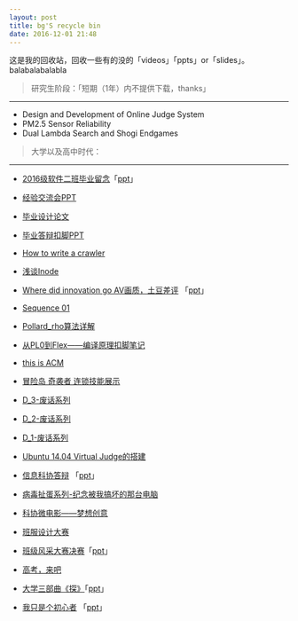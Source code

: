 ```yaml
---
layout: post
title: bg'S recycle bin
date: 2016-12-01 21:48
---
```


这是我的回收站，回收一些有的没的「videos」「ppts」or「slides」。balabalabalabla



> 研究生阶段：「短期（1年）内不提供下载，thanks」

---

- Design and Development of Online Judge System
- PM2.5 Sensor Reliability
- Dual Lambda Search and Shogi Endgames




> 大学以及高中时代：

---

- [2016级软件二班毕业留念][1]「[ppt][2]」
- [经验交流会PPT][3]
- [毕业设计论文][4]
- [毕业答辩扣脚PPT][5]
- [How to write a crawler][6]
- [浅谈Inode][7]
- [Where did innovation go AV画质，土豆差评][8] 「[ppt][9]」
- [Sequence 01][10]
- [Pollard_rho算法详解][11]
- [从PL0到Flex——编译原理扣脚笔记][12]
- [this is ACM][13]
- [冒险岛 奇袭者 连锁技能展示][14]
- [D_3-废话系列][15]
- [D_2-废话系列][16]
- [D_1-废话系列][17]
- [Ubuntu 14.04 Virtual Judge的搭建][18]
- [信息科协答辩][19] 「[ppt][20]」
- [病毒扯蛋系列-纪念被我搞坏的那台电脑][21]
- [科协微电影——梦想创意][22]
- [班服设计大赛][23]
- [班级风采大赛决赛][24]「[ppt][25]」
- [高考，来吧][26]
- [大学三部曲《探》][27]「[ppt][28]」
- [我只是个初心者][29] 「[ppt][30]」


  [1]: http://www.tudou.com/programs/view/KL1AG7ug798
  [2]: http://pan.baidu.com/s/1nuGfgQt
  [3]: http://pan.baidu.com/s/1jIpxcHo
  [4]: http://pan.baidu.com/s/1qYbDGNM
  [5]: http://pan.baidu.com/s/1jIQAOEa
  [6]: http://pan.baidu.com/s/1eSJXu5W
  [7]: http://pan.baidu.com/s/1kVNkWgJ
  [8]: http://www.tudou.com/programs/view/Y_vUn63Y65U/
  [9]: http://pan.baidu.com/s/1hr8NKiw
  [10]: http://www.tudou.com/programs/view/n_I7FbY0LaY/
  [11]: http://pan.baidu.com/s/1o8PMGFw
  [12]: http://pan.baidu.com/s/1eSgbNs2
  [13]: http://pan.baidu.com/s/1hrW4tTE
  [14]: http://www.tudou.com/programs/view/yYiVPis8bIQ/
  [15]: http://www.tudou.com/programs/view/_iOJF9sQoJw/
  [16]: http://www.tudou.com/programs/view/aej0s7LjBjM/
  [17]: http://www.tudou.com/programs/view/5nw7NtVnrjY/
  [18]: http://pan.baidu.com/s/1pLo6VhT
  [19]: http://www.tudou.com/programs/view/0wKaMJ2WcmI/
  [20]: http://pan.baidu.com/s/1gfr5bMF
  [21]: http://www.tudou.com/programs/view/B2TYPM4Q_WY/
  [22]: http://www.tudou.com/programs/view/nhrVKtfjpYY/
  [23]: http://pan.baidu.com/s/1o7J0QCi
  [24]: http://www.tudou.com/programs/view/awKED9sCaOE/
  [25]: http://pan.baidu.com/s/1jHUyx1c
  [26]: http://www.tudou.com/programs/view/BsJXQTHrHvw/?spm=a2h0k.8191414.BsJXQTHrHvw.A
  [27]: http://www.tudou.com/programs/view/7BWmOVSC200/?spm=a2h0k.8191414.7BWmOVSC200.A
  [28]: http://wenku.baidu.com/view/3509192c3169a4517723a358.html
  [29]: http://www.tudou.com/programs/view/GKyPV5hNYC4/
  [30]: http://wenku.baidu.com/view/9ce04d8c6529647d272852f7.html